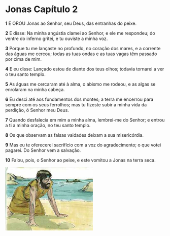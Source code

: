 # Jonas Capítulo 2

**1** 	E OROU Jonas ao Senhor, seu Deus, das entranhas do peixe.

**2** 	E disse: Na minha angústia clamei ao Senhor, e ele me respondeu; do ventre do inferno gritei, e tu ouviste a minha voz.

**3** 	Porque tu me lançaste no profundo, no coração dos mares, e a corrente das águas me cercou; todas as tuas ondas e as tuas vagas têm passado por cima de mim.

**4** 	E eu disse: Lançado estou de diante dos teus olhos; todavia tornarei a ver o teu santo templo.

**5** 	As águas me cercaram até à alma, o abismo me rodeou, e as algas se enrolaram na minha cabeça.

**6** 	Eu desci até aos fundamentos dos montes; a terra me encerrou para sempre com os seus ferrolhos; mas tu fizeste subir a minha vida da perdição, ó Senhor meu Deus.

**7** 	Quando desfalecia em mim a minha alma, lembrei-me do Senhor; e entrou a ti a minha oração, no teu santo templo.

**8** 	Os que observam as falsas vaidades deixam a sua misericórdia.

**9** 	Mas eu te oferecerei sacrifício com a voz do agradecimento; o que votei pagarei. Do Senhor vem a salvação.

**10** 	Falou, pois, o Senhor ao peixe, e este vomitou a Jonas na terra seca.

![](../Images/SweetPublishing/32-2-1.jpg) 

